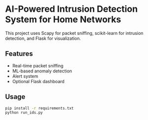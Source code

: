 # AI-Powered Intrusion Detection System for Home Networks

This project uses Scapy for packet sniffing, scikit-learn for intrusion detection, and Flask for visualization.

## Features
- Real-time packet sniffing
- ML-based anomaly detection
- Alert system
- Optional Flask dashboard

## Usage
```bash
pip install -r requirements.txt
python run_ids.py
```